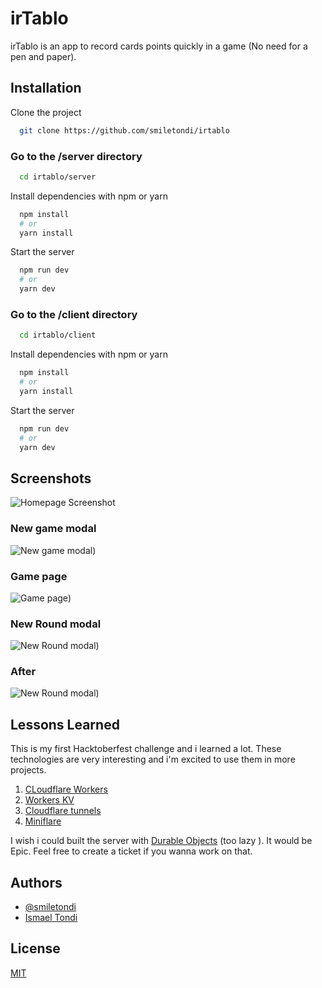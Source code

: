 # irTablo

irTablo is an app to record cards points quickly in a game (No need for a pen and paper).

## Installation

Clone the project

```bash
  git clone https://github.com/smiletondi/irtablo
```

### Go to the /server directory

```bash
  cd irtablo/server
```

Install dependencies with npm or yarn

```bash
  npm install
  # or
  yarn install
```

Start the server

```bash
  npm run dev
  # or
  yarn dev
```

### Go to the /client directory

```bash
  cd irtablo/client
```

Install dependencies with npm or yarn

```bash
  npm install
  # or
  yarn install
```

Start the server

```bash
  npm run dev
  # or
  yarn dev
```

## Screenshots

![Homepage Screenshot](./client/screenshots/home-page.png)

### New game modal

![New game modal](./client/screenshots/new-game-modal.png))

### Game page

![Game page](./client/screenshots/new-game-page.png))

### New Round modal

![New Round modal](./client/screenshots/new-round-modal.png))

### After

![New Round modal](./client/screenshots/new-game-page-after.png))

## Lessons Learned

This is my first Hacktoberfest challenge and i learned a lot.
These technologies are very interesting and i'm excited to use them in more projects.

1. [CLoudflare Workers](https://developers.cloudflare.com/workers/)
1. [Workers KV](https://developers.cloudflare.com/workers/runtime-apis/kv)
1. [Cloudflare tunnels](https://developers.cloudflare.com/cloudflare-one/connections/connect-apps)
1. [Miniflare](https://miniflare.dev/)

I wish i could built the server with [Durable Objects](https://developers.cloudflare.com/workers/runtime-apis/durable-objects) (too lazy ).
It would be Epic. Feel free to create a ticket if you wanna work on that.

## Authors

- [@smiletondi](https://www.github.com/smiletondi)
- [Ismael Tondi](https://www.linkedin.com/in/smiletondi)

## License

[MIT](https://choosealicense.com/licenses/mit/)
